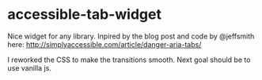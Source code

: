 # accessible-tab-widget

Nice widget for any library. Inpired by the blog post and code by @jeffsmith here:
http://simplyaccessible.com/article/danger-aria-tabs/

I reworked the CSS to make the transitions smooth. Next goal should be to use vanilla js.